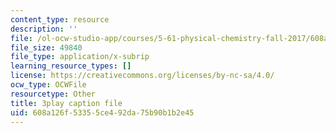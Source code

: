 ```yaml
---
content_type: resource
description: ''
file: /ol-ocw-studio-app/courses/5-61-physical-chemistry-fall-2017/608a126f53355ce492da75b90b1b2e45_4bfrkd8_zPo.vtt
file_size: 49840
file_type: application/x-subrip
learning_resource_types: []
license: https://creativecommons.org/licenses/by-nc-sa/4.0/
ocw_type: OCWFile
resourcetype: Other
title: 3play caption file
uid: 608a126f-5335-5ce4-92da-75b90b1b2e45
---
```

